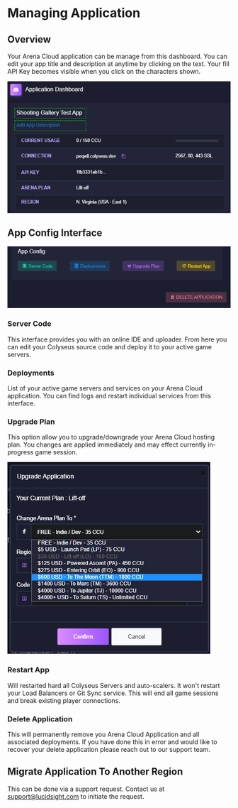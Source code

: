 # Managing Application

## Overview
Your Arena Cloud application can be manage from this dashboard. You can edit your app title and description at anytime by clicking on the text. Your fill API Key becomes visible when you click on the characters shown.

![App Button](../../images/manage-app-titles.jpg)

## App Config Interface

![App Button](../../images/app-management-buttons.jpg)

### Server Code
This interface provides you with an online IDE and uploader. From here you can edit your Colyseus source code and deploy it to your active game servers.

### Deployments
List of your active game servers and services on your Arena Cloud application. You can find logs and restart individual services from this interface.

### Upgrade Plan
This option allow you to upgrade/downgrade your Arena Cloud hosting plan. You changes are applied immediately and may effect currently in-progress game session.

![App Button](../../images/upgrade-dialog.jpg)

### Restart App
Will restarted hard all Colyseus Servers and auto-scalers. It won't restart your Load Balancers or Git Sync service. This will end all game sessions and break existing player connections.

### Delete Application
This will permanently remove you Arena Cloud Application and all associated deployments. If you have done this in error and would like to recover your delete application please reach out to our support team.

## Migrate Application To Another Region

This can be done via a support request. Contact us at [support@lucidsight.com](mailto:support@lucidsight.com) to initiate the request.